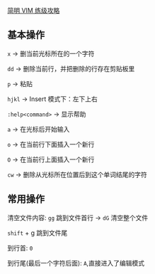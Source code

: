 [简明 VIM 练级攻略](https://coolshell.cn/articles/5426.html)

## 基本操作

`x` -> 删当前光标所在的一个字符

`dd` -> 删除当前行，并把删除的行存在剪贴板里

`p` -> 粘贴

`hjkl` -> Insert 模式下：左下上右

`:help<command>` -> 显示帮助

`a` -> 在光标后开始输入

`o` -> 在当前行下面插入一个新行

`O` -> 在当前行上面插入一个新行

`cw` -> 删除从光标所在位置后到这个单词结尾的字符

## 常用操作
清空文件内容: `gg` 跳到文件首行 -> `dG` 清空整个文件

`shift` + g 跳到文件尾

到行首: `0`

到行尾(最后一个字符后面): `A`,直接进入了编辑模式
